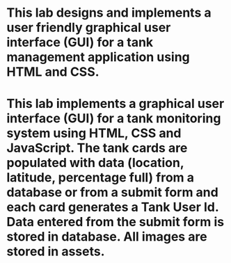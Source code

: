 # This lab designs and implements a user friendly graphical user interface (GUI) for a tank management application using HTML and CSS.
# This lab implements a graphical user interface (GUI) for a tank monitoring system using HTML, CSS and JavaScript. The tank cards are populated with data (location, latitude, percentage full) from a database or from a submit form and each card generates a Tank User Id. Data entered from the submit form is stored in database. All images are stored in assets.
